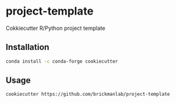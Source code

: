 # project-template

Cokkiecutter R/Python project template

## Installation

```bash
conda install -c conda-forge cookiecutter
```

## Usage

```bash
cookiecutter https://github.com/brickmanlab/project-template
```
